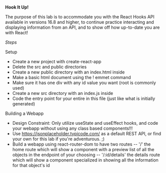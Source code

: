 **Hook It Up!**

The purpose of this lab is to accommodate you with the React Hooks API available in versions 16.8 and higher, to continue practice interacting and displaying information from an API, and to show off how up-to-date you are with React!

*Steps*

Setup

- Create a new project with create-react-app
- Delete the src and public directories
- Create a new public directory with an index.html inside
- Make a basic html document using the ! emmet command
- Make sure it has one div with any id value you want (root is commonly used)
- Create a new src directory with an index.js inside
- Code the entry point for your entire <App /> in this file (just like what is initially generated)

Building a Webapp

- Design Constraint: Only utilize useState and useEffect hooks, and code your webapp without using any class based components!!!
- Use https://jsonplaceholder.typicode.com/ as a default REST API, or find your own for this lab if you're adventurous. ;)
- Build a webapp using react-router-dom to have two routes
-- '/' the home route which will show a component with a preview list of all the objects in the endpoint of your choosing
-- '/:id/details' the details route which will show a component specialized in showing all the information for that object's id